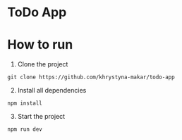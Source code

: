 #  ToDo App
# How to run 
1. Clone the project
```
git clone https://github.com/khrystyna-makar/todo-app
```
2. Install all dependencies
```
npm install
```
3. Start the project
```
npm run dev
 ```
